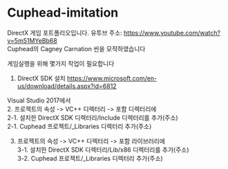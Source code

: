 # Cuphead-imitation
DirectX 게임 포트폴리오입니다.
유투브 주소: https://www.youtube.com/watch?v=5m51MYeBb68  
Cuphead의 Cagney Carnation 씬을 모작하였습니다  

게임실행을 위해 몇가지 작업이 필요합니다  

1. DirectX SDK 설치
https://www.microsoft.com/en-us/download/details.aspx?id=6812  

Visual Studio 2017에서  
2. 프로젝트의 속성 -> VC++ 디렉터리 -> 포함 디렉터리에  
2-1. 설치한 DirectX SDK 디렉터리/Include 디렉터리를 추가(주소)  
2-1. Cuphead 프로젝트/_Libraries 디렉터리 추가(주소)  

3. 프로젝트의 속성 -> VC++ 디렉터리 -> 포함 라이브러리에  
3-1. 설치한 DirectX SDK 디렉터리/Lib/x86 디렉터리를 추가(주소)  
3-2. Cuphead 프로젝트/_Libraries 디렉터리 추가(주소)

